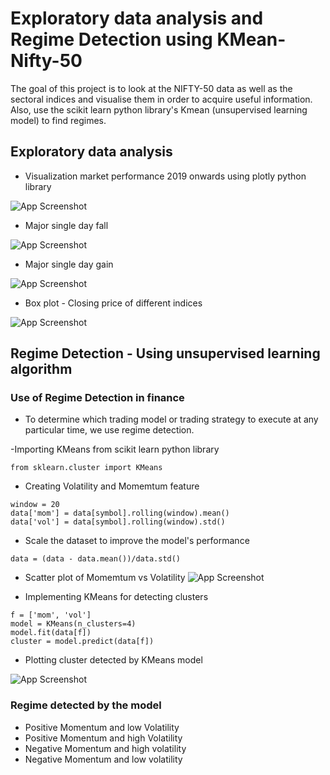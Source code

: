 
# Exploratory data analysis and Regime Detection using KMean- Nifty-50

The goal of this project is to look at the NIFTY-50 data as well as the sectoral indices and visualise them in order to acquire useful information.
Also, use the scikit learn python library's Kmean (unsupervised learning model) to find regimes.


## Exploratory data analysis

- Visualization market performance 2019 onwards using plotly python library

![App Screenshot](https://user-images.githubusercontent.com/69301816/153367710-ce8d04c9-67d2-4ac5-8357-43d9cb5bf2a2.PNG)

- Major single day fall

![App Screenshot](https://user-images.githubusercontent.com/69301816/153368090-70065e22-48b0-4ef7-8d9d-86cddaca3ba5.PNG)

- Major single day gain

![App Screenshot](https://user-images.githubusercontent.com/69301816/153368679-4c5e864e-26c1-4422-b15b-e817709b0a31.PNG)

- Box plot - Closing price of different indices

![App Screenshot](https://user-images.githubusercontent.com/69301816/153369216-109e6527-32ec-4727-b437-a052b02e3700.PNG)



## Regime Detection - Using unsupervised learning algorithm
### Use of Regime Detection in finance
- To determine which trading model or trading strategy to execute at any particular time, we use regime detection.

-Importing KMeans from scikit learn python library

````
from sklearn.cluster import KMeans
````

- Creating Volatility and Momemtum feature


````
window = 20
data['mom'] = data[symbol].rolling(window).mean()
data['vol'] = data[symbol].rolling(window).std()
````

- Scale the dataset to improve the model's performance
````
data = (data - data.mean())/data.std()
````

- Scatter plot of Momemtum vs Volatility
![App Screenshot](https://user-images.githubusercontent.com/69301816/153371068-e6c5ac98-187a-4389-9bbc-01cfb65f13f4.PNG)

- Implementing KMeans for detecting clusters

````
f = ['mom', 'vol']
model = KMeans(n_clusters=4)
model.fit(data[f])
cluster = model.predict(data[f])
````
- Plotting cluster detected by KMeans model

![App Screenshot](https://user-images.githubusercontent.com/69301816/153381014-824b9e7e-4606-43e7-a892-7ab078e37f66.PNG)

### Regime detected by the model
- Positive Momentum and low Volatility
- Positive Momentum and high Volatility
- Negative Momentum and high volatility
- Negative Momentum and low volatility


